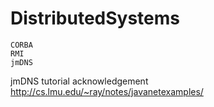 # DistributedSystems


```
CORBA
RMI
jmDNS
```
jmDNS tutorial acknowledgement 
http://cs.lmu.edu/~ray/notes/javanetexamples/
